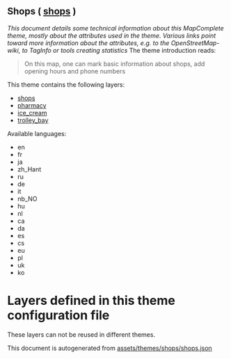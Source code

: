 [//]: # (WARNING: this file is automatically generated. Please find the sources at the bottom and edit those sources)

## Shops ( [shops](https://mapcomplete.org/shops) )
_This document details some technical information about this MapComplete theme, mostly about the attributes used in the theme. Various links point toward more information about the attributes, e.g. to the OpenStreetMap-wiki, to TagInfo or tools creating statistics_
The theme introduction reads:

> On this map, one can mark basic information about shops, add opening hours and phone numbers

This theme contains the following layers:

 - [shops](../Layers/shops.md)
 - [pharmacy](../Layers/pharmacy.md)
 - [ice_cream](../Layers/ice_cream.md)
 - [trolley_bay](../Layers/trolley_bay.md)

Available languages:

 - en
 - fr
 - ja
 - zh_Hant
 - ru
 - de
 - it
 - nb_NO
 - hu
 - nl
 - ca
 - da
 - es
 - cs
 - eu
 - pl
 - uk
 - ko

# Layers defined in this theme configuration file
These layers can not be reused in different themes.


This document is autogenerated from [assets/themes/shops/shops.json](https://github.com/pietervdvn/MapComplete/blob/develop/assets/themes/shops/shops.json)
